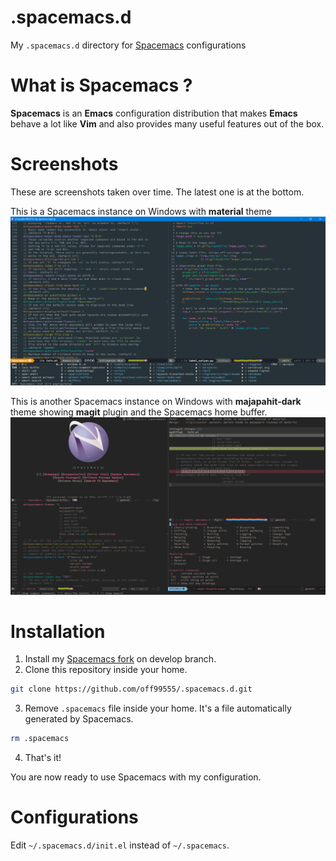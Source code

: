 # .spacemacs.d
My `.spacemacs.d` directory for [Spacemacs](https://github.com/syl20bnr/spacemacs)
configurations

# What is Spacemacs ?
**Spacemacs** is an **Emacs** configuration distribution that makes **Emacs**
behave a lot like **Vim** and also provides many useful features out of the box.
 

# Screenshots
These are screenshots taken over time. The latest one is at the bottom.

This is a Spacemacs instance on Windows with **material** theme
[![2016-12-12_23-42-18.png](screenshots/2016-12-12_23-42-18.png)
](screenshots/2016-12-12_23-42-18.png?raw=true)

This is another Spacemacs instance on Windows with **majapahit-dark** theme
showing **magit** plugin and the Spacemacs home buffer.
[![2016-12-13_21-35-23.png](screenshots/2016-12-13_21-35-23.png)
](screenshots/2016-12-13_21-35-23.png?raw=true)


# Installation
1. Install my [Spacemacs fork](https://github.com/off99555/spacemacs/tree/develop)
  on develop branch.
2. Clone this repository inside your home.

  ```bash
  git clone https://github.com/off99555/.spacemacs.d.git
  ```
3. Remove `.spacemacs` file inside your home.
  It's a file automatically generated by Spacemacs.

  ```bash
  rm .spacemacs
  ```
4. That's it!

  You are now ready to use Spacemacs with my configuration.

# Configurations
Edit `~/.spacemacs.d/init.el` instead of `~/.spacemacs`.
